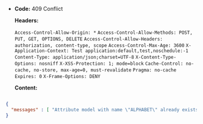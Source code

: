 * **Code:** 409 Conflict

  **Headers:**

  `Access-Control-Allow-Origin: *`
  `Access-Control-Allow-Methods: POST, PUT, GET, OPTIONS, DELETE`
  `Access-Control-Allow-Headers: authorization, content-type, scope`
  `Access-Control-Max-Age: 3600`
  `X-Application-Context: Test application:default,test,noschedule:-1`
  `Content-Type: application/json;charset=UTF-8`
  `X-Content-Type-Options: nosniff`
  `X-XSS-Protection: 1; mode=block`
  `Cache-Control: no-cache, no-store, max-age=0, must-revalidate`
  `Pragma: no-cache`
  `Expires: 0`
  `X-Frame-Options: DENY`

  **Content:**

```json

{
  "messages" : [ "Attribute model with name \"ALPHABET\" already exists." ]
}
```
